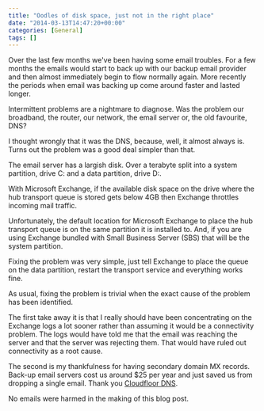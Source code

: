 ```yaml
---
title: "Oodles of disk space, just not in the right place"
date: "2014-03-13T14:47:20+00:00"
categories: [General]
tags: []
---
```


Over the last few months we've been having some email troubles. For a few months the emails would start to back up with our backup email provider and then almost immediately begin to flow normally again. More recently the periods when email was backing up come around faster and lasted longer.

Intermittent problems are a nightmare to diagnose. Was the problem our broadband, the router, our network, the email server or, the old favourite, DNS?

I thought wrongly that it was the DNS, because, well, it almost always is. Turns out the problem was a good deal simpler than that.

The email server has a largish disk. Over a terabyte split into a system partition, drive C: and a data partition, drive D:.

With Microsoft Exchange, if the available disk space on the drive where the hub transport queue is stored gets below 4GB then Exchange throttles incoming mail traffic.

Unfortunately, the default location for Microsoft Exchange to place the hub transport queue is on the same partition it is installed to. And, if you are using Exchange bundled with Small Business Server (SBS) that will be the system partition.

Fixing the problem was very simple, just tell Exchange to place the queue on the data partition, restart the transport service and everything works fine.

As usual, fixing the problem is trivial when the exact cause of the problem has been identified.

The first take away it is that I really should have been concentrating on the Exchange logs a lot sooner rather than assuming it would be a connectivity problem. The logs would have told me that the email was reaching the server and that the server was rejecting them. That would have ruled out connectivity as a root cause.

The second is my thankfulness for having secondary domain MX records. Back-up email servers cost us around $25 per year and just saved us from dropping a single email. Thank you <a href="http://www.mtgsy.net/">Cloudfloor DNS</a>.

No emails were harmed in the making of this blog post.
